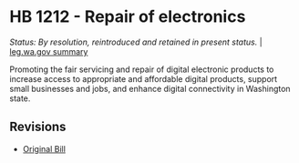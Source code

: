# HB 1212 - Repair of electronics
*Status: By resolution, reintroduced and retained in present status.* | [leg.wa.gov summary](https://app.leg.wa.gov/billsummary?BillNumber=1212&Year=2021)

Promoting the fair servicing and repair of digital electronic products to increase access to appropriate and affordable digital products, support small businesses and jobs, and enhance digital connectivity in Washington state.

## Revisions
* [Original Bill](1/)